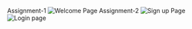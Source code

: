 Assignment-1
![Welcome Page](https://github.com/SiddharthBibhar/React-Native/assets/94549376/617009a9-b7b5-441b-a865-4d9adef8c3af)
Assignment-2
![Sign up Page](https://github.com/SiddharthBibhar/React-Native/assets/94549376/adc25562-e482-4e3c-b316-bd45126d3568)
![Login page](https://github.com/SiddharthBibhar/React-Native/assets/94549376/58dceb8a-c44c-4947-b6e0-01b4682d9f89)

